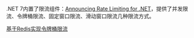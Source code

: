 .NET 7内置了限流组件：[Announcing Rate Limiting for .NET](https://devblogs.microsoft.com/dotnet/announcing-rate-limiting-for-dotnet/)，提供了并发限流、令牌桶限流、固定窗口限流、滑动窗口限流几种限流方式。

[基于Redis实现令牌桶限流](../中间件/Redis/基于Redis实现令牌桶限流/基于Redis实现令牌桶限流.md)

